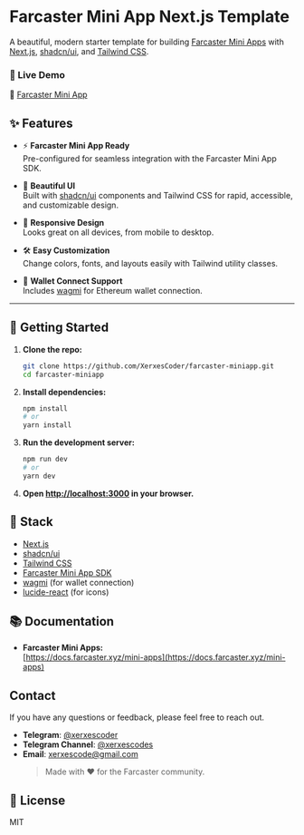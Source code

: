# Farcaster Mini App Next.js Template

A beautiful, modern starter template for building [Farcaster Mini Apps](https://miniapps.farcaster.xyz/) with [Next.js](https://nextjs.org/), [shadcn/ui](https://ui.shadcn.com/), and [Tailwind CSS](https://tailwindcss.com/).

### 🌌 Live Demo

🔗 [Farcaster Mini App](https://farcaster-miniapp-template-steel.vercel.app/)

## ✨ Features

- ⚡ **Farcaster Mini App Ready**  
  Pre-configured for seamless integration with the Farcaster Mini App SDK.

- 🎨 **Beautiful UI**  
  Built with [shadcn/ui](https://ui.shadcn.com/) components and Tailwind CSS for rapid, accessible, and customizable design.

- 📱 **Responsive Design**  
  Looks great on all devices, from mobile to desktop.

- 🛠️ **Easy Customization**  
  Change colors, fonts, and layouts easily with Tailwind utility classes.

- 🦄 **Wallet Connect Support**  
  Includes [wagmi](https://wagmi.sh/) for Ethereum wallet connection.

---

## 🚀 Getting Started

1. **Clone the repo:**

   ```bash
   git clone https://github.com/XerxesCoder/farcaster-miniapp.git
   cd farcaster-miniapp
   ```

2. **Install dependencies:**

   ```bash
   npm install
   # or
   yarn install
   ```

3. **Run the development server:**

   ```bash
   npm run dev
   # or
   yarn dev
   ```

4. **Open [http://localhost:3000](http://localhost:3000) in your browser.**

## 🧩 Stack

- [Next.js](https://nextjs.org/)
- [shadcn/ui](https://ui.shadcn.com/)
- [Tailwind CSS](https://tailwindcss.com/)
- [Farcaster Mini App SDK](https://miniapps.farcaster.xyz/)
- [wagmi](https://wagmi.sh/) (for wallet connection)
- [lucide-react](https://lucide.dev/) (for icons)

## 📚 Documentation

- **Farcaster Mini Apps:**  
  [https://docs.farcaster.xyz/mini-apps](https://docs.farcaster.xyz/mini-apps)

## Contact

If you have any questions or feedback, please feel free to reach out.

- **Telegram**: [@xerxescoder](https://t.me/xerxescoder)
- **Telegram Channel**: [@xerxescodes](https://t.me/xerxescodes)
- **Email**: [xerxescode@gmail.com](mailto:xerxescode@gmail.com)
  > Made with ❤️ for the Farcaster community.

## 📄 License

MIT

